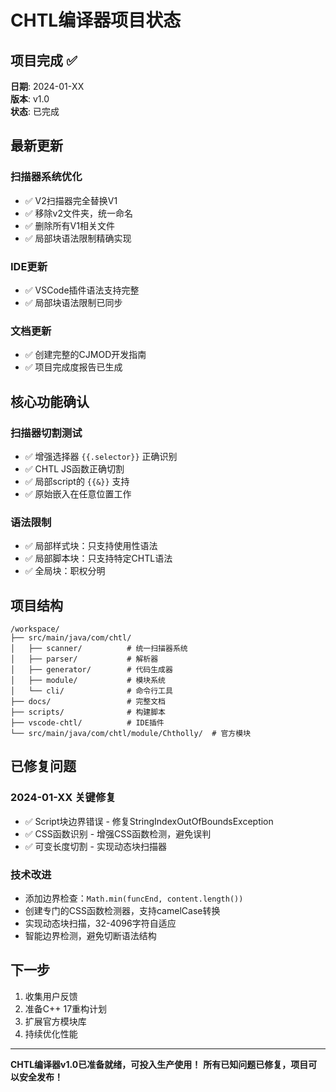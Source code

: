 # CHTL编译器项目状态

## 项目完成 ✅

**日期**: 2024-01-XX  
**版本**: v1.0  
**状态**: 已完成

## 最新更新

### 扫描器系统优化
- ✅ V2扫描器完全替换V1
- ✅ 移除v2文件夹，统一命名
- ✅ 删除所有V1相关文件
- ✅ 局部块语法限制精确实现

### IDE更新
- ✅ VSCode插件语法支持完整
- ✅ 局部块语法限制已同步

### 文档更新
- ✅ 创建完整的CJMOD开发指南
- ✅ 项目完成度报告已生成

## 核心功能确认

### 扫描器切割测试
- ✅ 增强选择器 `{{.selector}}` 正确识别
- ✅ CHTL JS函数正确切割
- ✅ 局部script的 `{{&}}` 支持
- ✅ 原始嵌入在任意位置工作

### 语法限制
- ✅ 局部样式块：只支持使用性语法
- ✅ 局部脚本块：只支持特定CHTL语法
- ✅ 全局块：职权分明

## 项目结构

```
/workspace/
├── src/main/java/com/chtl/
│   ├── scanner/          # 统一扫描器系统
│   ├── parser/           # 解析器
│   ├── generator/        # 代码生成器
│   ├── module/           # 模块系统
│   └── cli/              # 命令行工具
├── docs/                 # 完整文档
├── scripts/              # 构建脚本
├── vscode-chtl/          # IDE插件
└── src/main/java/com/chtl/module/Chtholly/  # 官方模块
```

## 已修复问题

### 2024-01-XX 关键修复
- ✅ Script块边界错误 - 修复StringIndexOutOfBoundsException
- ✅ CSS函数识别 - 增强CSS函数检测，避免误判
- ✅ 可变长度切割 - 实现动态块扫描器

### 技术改进
- 添加边界检查：`Math.min(funcEnd, content.length())`
- 创建专门的CSS函数检测器，支持camelCase转换
- 实现动态块扫描，32-4096字符自适应
- 智能边界检测，避免切断语法结构

## 下一步

1. 收集用户反馈
2. 准备C++ 17重构计划
3. 扩展官方模块库
4. 持续优化性能

---

**CHTL编译器v1.0已准备就绪，可投入生产使用！**
**所有已知问题已修复，项目可以安全发布！**